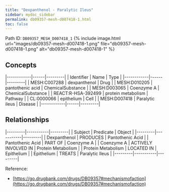 ```yaml
---
title: "Dexpanthenol - Paralytic Ileus"
sidebar: mydoc_sidebar
permalink: db09357-mesh-d007418-1.html
toc: false 
---
```



Path ID: `DB09357_MESH_D007418_1`
{% include image.html url="images/db09357-mesh-d007418-1.png" file="db09357-mesh-d007418-1.png" alt="db09357-mesh-d007418-1" %}

## Concepts

|------------|------|---------|
| Identifier | Name | Type    |
|------------|------|---------|
| MESH:C007288 | dexpanthenol | Drug |
| MESH:D010205 | pantothenic acid | ChemicalSubstance |
| MESH:D003065 | Coenzyme A | ChemicalSubstance |
| REACT:R-HSA-392499 | protein metabolism | Pathway |
| CL:0000066 | epithelium | Cell |
| MESH:D007418 | Paralytic ileus | Disease |
|------------|------|---------|

## Relationships

|---------|-----------|---------|
| Subject | Predicate | Object  |
|---------|-----------|---------|
| Dexpanthenol | PRODUCES | Pantothenic Acid |
| Pantothenic Acid | PART OF | Coenzyme A |
| Coenzyme A | ACTIVELY INVOLVED IN | Protein Metabolism |
| Protein Metabolism | LOCATED IN | Epithelium |
| Epithelium | TREATS | Paralytic Ileus |
|---------|-----------|---------|

Reference: 
  - [https://go.drugbank.com/drugs/DB09357#mechanismofaction](https://go.drugbank.com/drugs/DB09357#mechanismofaction)
